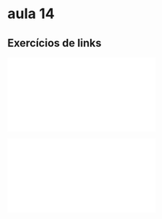 # aula 14 

## Exercícios de links

![ir para o exercicio-1](exercicio1.html)

![ir para exercício-2](exercicio2.html)
